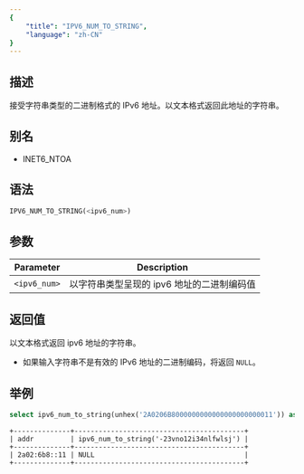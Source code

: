 ```yaml
---
{
    "title": "IPV6_NUM_TO_STRING",
    "language": "zh-CN"
}
---
```


## 描述
接受字符串类型的二进制格式的 IPv6 地址。以文本格式返回此地址的字符串。


## 别名
- INET6_NTOA

## 语法
```sql
IPV6_NUM_TO_STRING(<ipv6_num>)
```

## 参数
| Parameter | Description                                      |
|-----------|--------------------------------------------------|
| `<ipv6_num>`      | 以字符串类型呈现的 ipv6 地址的二进制编码值  |

## 返回值
以文本格式返回 ipv6 地址的字符串。
- 如果输入字符串不是有效的 IPv6 地址的二进制编码，将返回 `NULL`。

## 举例
```sql
select ipv6_num_to_string(unhex('2A0206B8000000000000000000000011')) as addr, ipv6_num_to_string("-23vno12i34nlfwlsj");
```
```text
+--------------+------------------------------------------+
| addr         | ipv6_num_to_string('-23vno12i34nlfwlsj') |
+--------------+------------------------------------------+
| 2a02:6b8::11 | NULL                                     |
+--------------+------------------------------------------+
```
